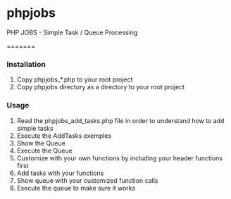 phpjobs
=======

PHP JOBS - Simple Task / Queue Processing

=======

### Installation
1. Copy phpjobs_*.php to your root project
2. Copy phpjobs directory as a directory to your root project


### Usage
1. Read the phpjobs_add_tasks.php file in order to understand how to add simple tasks
2. Execute the AddTasks exemples
3. Show the Queue
4. Execute the Queue
5. Customize with your own functions by including your header functions first
6. Add tasks with your functions
7. Show queue with your customized function calls
8. Execute the queue to make sure it works